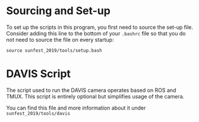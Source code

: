 # Sourcing and Set-up

To set up the scripts in this program, you first need to source the set-up file. Consider adding this line to the bottom of your ```.bashrc``` file so that you do not need to source the file on every startup:

```
source sunfest_2019/tools/setup.bash
```

# DAVIS Script

The script used to run the DAVIS camera operates based on ROS and TMUX. This script is entirely optional but simplifies usage of the camera.

You can find this file and more information about it under ```sunfest_2019/tools/davis```

